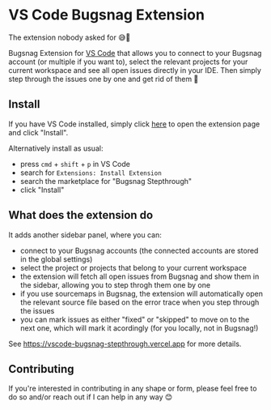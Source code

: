 # VS Code Bugsnag Extension

The extension nobody asked for 😅🚀

Bugsnag Extension for [VS Code](https://code.visualstudio.com/) that allows you to connect to your Bugsnag account (or multiple if you want to), select the relevant projects for your current workspace and see all open issues directly in your IDE. Then simply step through the issues one by one and get rid of them 🥳

## Install

If you have VS Code installed, simply click <a href="vscode:extension/julianburr.vscode-bugsnag-stepthrough" target="_blank">here</a> to open the extension page and click "Install".

Alternatively install as usual:

- press `cmd` + `shift` + `p` in VS Code
- search for `Extensions: Install Extension`
- search the marketplace for "Bugsnag Stepthrough"
- click "Install"

## What does the extension do

It adds another sidebar panel, where you can:

- connect to your Bugsnag accounts (the connected accounts are stored in the global settings)
- select the project or projects that belong to your current workspace
- the extension will fetch all open issues from Bugsnag and show them in the sidebar, allowing you to step throgh them one by one
- if you use sourcemaps in Bugsnag, the extension will automatically open the relevant source file based on the error trace when you step through the issues
- you can mark issues as either "fixed" or "skipped" to move on to the next one, which will mark it acordingly (for you locally, not in Bugsnag!)

See https://vscode-bugsnag-stepthrough.vercel.app for more details.

## Contributing

If you're interested in contributing in any shape or form, please feel free to do so and/or reach out if I can help in any way 😊
